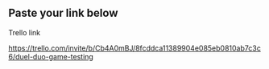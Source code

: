 ## Paste your link below





Trello link 

https://trello.com/invite/b/Cb4A0mBJ/8fcddca11389904e085eb0810ab7c3c6/duel-duo-game-testing 